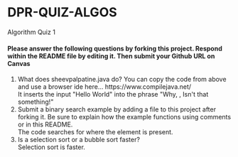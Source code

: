 # DPR-QUIZ-ALGOS
Algorithm Quiz 1
 
<h4>Please answer the following questions by forking this project. Respond within the README file by editing it. Then submit your Github URL on Canvas</h4>
<ol>
 <li>What does sheevpalpatine.java do? You can copy the code from above and use a browser ide here... https://www.compilejava.net/</li>
 It inserts the input "Hello World" into the phrase "Why, , Isn't that something!"
  <li>Submit a binary search example by adding a file to this project after forking it. Be sure to explain how the example functions using comments or in this README.</li>
 The code searches for where the element is present.
  <li>Is a selection sort or a bubble sort faster?</li>
 Selection sort is faster.
 </ol>
